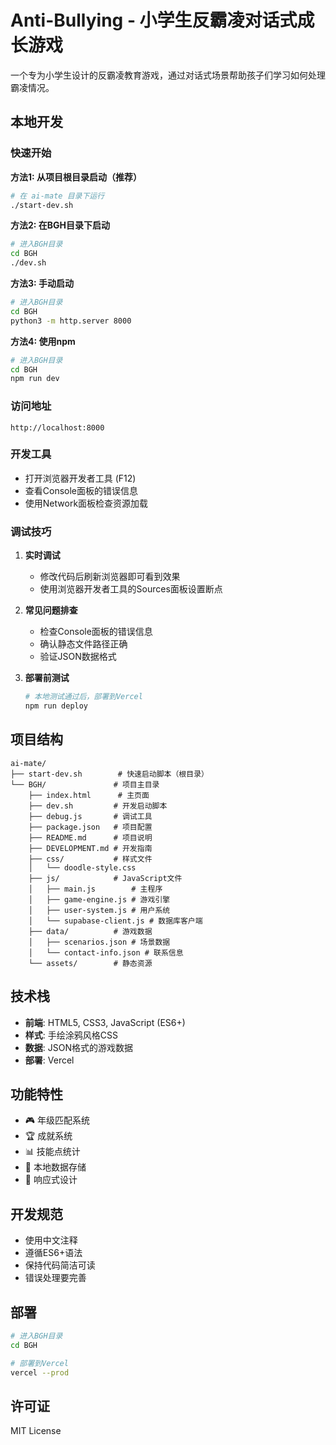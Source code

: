 # Anti-Bullying - 小学生反霸凌对话式成长游戏

一个专为小学生设计的反霸凌教育游戏，通过对话式场景帮助孩子们学习如何处理霸凌情况。

## 本地开发

### 快速开始

**方法1: 从项目根目录启动（推荐）**
```bash
# 在 ai-mate 目录下运行
./start-dev.sh
```

**方法2: 在BGH目录下启动**
```bash
# 进入BGH目录
cd BGH
./dev.sh
```

**方法3: 手动启动**
```bash
# 进入BGH目录
cd BGH
python3 -m http.server 8000
```

**方法4: 使用npm**
```bash
# 进入BGH目录
cd BGH
npm run dev
```

### 访问地址
```
http://localhost:8000
```

### 开发工具
- 打开浏览器开发者工具 (F12)
- 查看Console面板的错误信息
- 使用Network面板检查资源加载

### 调试技巧

1. **实时调试**
   - 修改代码后刷新浏览器即可看到效果
   - 使用浏览器开发者工具的Sources面板设置断点

2. **常见问题排查**
   - 检查Console面板的错误信息
   - 确认静态文件路径正确
   - 验证JSON数据格式

3. **部署前测试**
   ```bash
   # 本地测试通过后，部署到Vercel
   npm run deploy
   ```

## 项目结构

```
ai-mate/
├── start-dev.sh        # 快速启动脚本（根目录）
└── BGH/               # 项目主目录
    ├── index.html      # 主页面
    ├── dev.sh         # 开发启动脚本
    ├── debug.js       # 调试工具
    ├── package.json   # 项目配置
    ├── README.md      # 项目说明
    ├── DEVELOPMENT.md # 开发指南
    ├── css/           # 样式文件
    │   └── doodle-style.css
    ├── js/            # JavaScript文件
    │   ├── main.js        # 主程序
    │   ├── game-engine.js # 游戏引擎
    │   ├── user-system.js # 用户系统
    │   └── supabase-client.js # 数据库客户端
    ├── data/          # 游戏数据
    │   ├── scenarios.json # 场景数据
    │   └── contact-info.json # 联系信息
    └── assets/        # 静态资源
```

## 技术栈

- **前端**: HTML5, CSS3, JavaScript (ES6+)
- **样式**: 手绘涂鸦风格CSS
- **数据**: JSON格式的游戏数据
- **部署**: Vercel

## 功能特性

- 🎮 年级匹配系统
- 🏆 成就系统
- 📊 技能点统计
- 💾 本地数据存储
- 📱 响应式设计

## 开发规范

- 使用中文注释
- 遵循ES6+语法
- 保持代码简洁可读
- 错误处理要完善

## 部署

```bash
# 进入BGH目录
cd BGH

# 部署到Vercel
vercel --prod
```

## 许可证

MIT License 